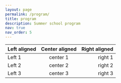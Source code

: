 ```yaml
---
layout: page
permalink: /program/
title: program
description: Summer school program
nav: true
nav_order: 5 
---
```


| Left aligned | Center aligned | Right aligned |
| :----------- | :------------: | ------------: |
| Left 1       | center 1       | right 1       |
| Left 2       | center 2       | right 2       |
| Left 3       | center 3       | right 3       |


